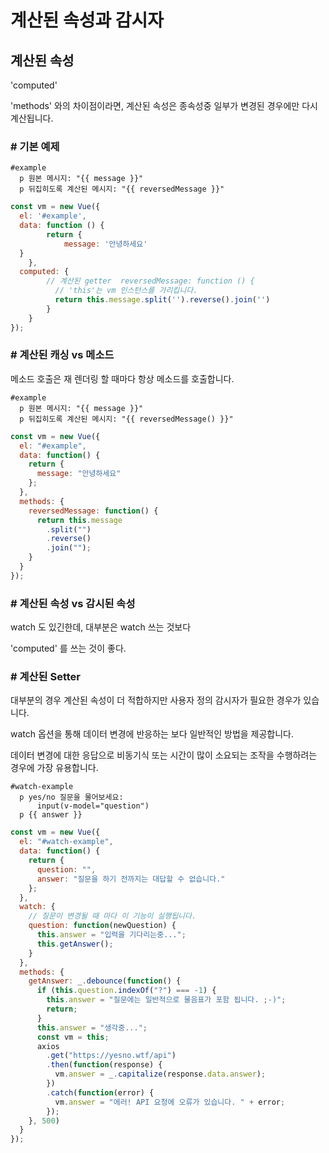 # 계산된 속성과 감시자

## 계산된 속성

'computed'
<br>

'methods' 와의 차이점이라면, 계산된 속성은 종속성중 일부가 변경된 경우에만 다시 계산됩니다.

### # 기본 예제

```pug
#example
  p 원본 메시지: "{{ message }}"
  p 뒤집히도록 계산된 메시지: "{{ reversedMessage }}"
```

```javascript
const vm = new Vue({
  el: '#example',
  data: function () {
        return {
            message: '안녕하세요'
  }
    },
  computed: {
        // 계산된 getter  reversedMessage: function () {
          // 'this'는 vm 인스턴스를 가리킵니다.
		  return this.message.split('').reverse().join('')
        }
    }
});
```

### # 계산된 캐싱 vs 메소드

메소드 호출은 재 렌더링 할 때마다 항상 메소드를 호출합니다.

```pug
#example
  p 원본 메시지: "{{ message }}"
  p 뒤집히도록 계산된 메시지: "{{ reversedMessage() }}"
```

```javascript
const vm = new Vue({
  el: "#example",
  data: function() {
    return {
      message: "안녕하세요"
    };
  },
  methods: {
    reversedMessage: function() {
      return this.message
        .split("")
        .reverse()
        .join("");
    }
  }
});
```

### # 계산된 속성 vs 감시된 속성

watch 도 있긴한데, 대부분은 watch 쓰는 것보다

'computed' 를 쓰는 것이 좋다.
<br>

### # 계산된 Setter

대부분의 경우 계산된 속성이 더 적합하지만 사용자 정의 감시자가 필요한 경우가 있습니다.
<br>

watch 옵션을 통해 데이터 변경에 반응하는 보다 일반적인 방법을 제공합니다.
<br>

데이터 변경에 대한 응답으로 비동기식 또는 시간이 많이 소요되는 조작을 수행하려는 경우에 가장 유용합니다.

```pug
#watch-example
  p yes/no 질문을 물어보세요:
	  input(v-model="question")
  p {{ answer }}
```

```javascript
const vm = new Vue({
  el: "#watch-example",
  data: function() {
    return {
      question: "",
      answer: "질문을 하기 전까지는 대답할 수 없습니다."
    };
  },
  watch: {
    // 질문이 변경될 때 마다 이 기능이 실행됩니다.
    question: function(newQuestion) {
      this.answer = "입력을 기다리는중...";
      this.getAnswer();
    }
  },
  methods: {
    getAnswer: _.debounce(function() {
      if (this.question.indexOf("?") === -1) {
        this.answer = "질문에는 일반적으로 물음표가 포함 됩니다. ;-)";
        return;
      }
      this.answer = "생각중...";
      const vm = this;
      axios
        .get("https://yesno.wtf/api")
        .then(function(response) {
          vm.answer = _.capitalize(response.data.answer);
        })
        .catch(function(error) {
          vm.answer = "에러! API 요청에 오류가 있습니다. " + error;
        });
    }, 500)
  }
});
```

